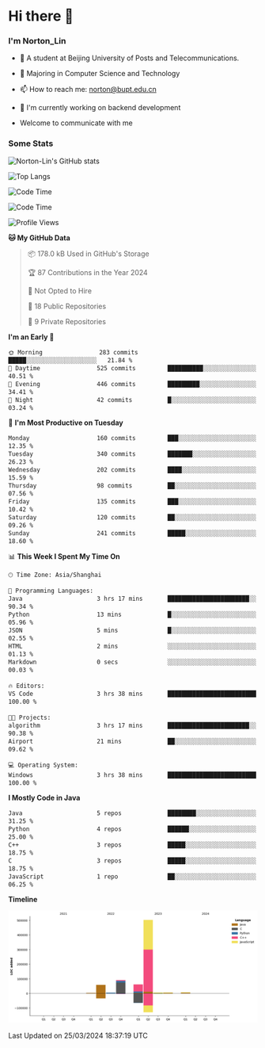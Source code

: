 
# Hi there 👋

### I'm Norton_Lin
- 🏫 A student at Beijing University of Posts and Telecommunications.
- 🌱 Majoring in Computer Science and Technology
- 📫 How to reach me: norton@bupt.edu.cn
- 🌱 I'm currently working on backend development

- Welcome to communicate with me

### Some Stats
![Norton-Lin's GitHub stats](https://github-readme-stats.vercel.app/api?username=Norton-Lin&count_private=true&show_icons=true&theme=radical)

![Top Langs](https://github-readme-stats.vercel.app/api/top-langs/?username=Norton-Lin&langs_count=10&layout=compact)

![Code Time](https://github-readme-stats.vercel.app/api/wakatime?username=Norton_Lin)

<!--START_SECTION:waka-->
![Code Time](http://img.shields.io/badge/Code%20Time-501%20hrs%2059%20mins-blue)

![Profile Views](http://img.shields.io/badge/Profile%20Views-0-blue)

**🐱 My GitHub Data** 

> 📦 178.0 kB Used in GitHub's Storage 
 > 
> 🏆 87 Contributions in the Year 2024
 > 
> 🚫 Not Opted to Hire
 > 
> 📜 18 Public Repositories 
 > 
> 🔑 9 Private Repositories 
 > 
**I'm an Early 🐤** 

```text
🌞 Morning                283 commits         █████░░░░░░░░░░░░░░░░░░░░   21.84 % 
🌆 Daytime                525 commits         ██████████░░░░░░░░░░░░░░░   40.51 % 
🌃 Evening                446 commits         █████████░░░░░░░░░░░░░░░░   34.41 % 
🌙 Night                  42 commits          █░░░░░░░░░░░░░░░░░░░░░░░░   03.24 % 
```
📅 **I'm Most Productive on Tuesday** 

```text
Monday                   160 commits         ███░░░░░░░░░░░░░░░░░░░░░░   12.35 % 
Tuesday                  340 commits         ███████░░░░░░░░░░░░░░░░░░   26.23 % 
Wednesday                202 commits         ████░░░░░░░░░░░░░░░░░░░░░   15.59 % 
Thursday                 98 commits          ██░░░░░░░░░░░░░░░░░░░░░░░   07.56 % 
Friday                   135 commits         ███░░░░░░░░░░░░░░░░░░░░░░   10.42 % 
Saturday                 120 commits         ██░░░░░░░░░░░░░░░░░░░░░░░   09.26 % 
Sunday                   241 commits         █████░░░░░░░░░░░░░░░░░░░░   18.60 % 
```


📊 **This Week I Spent My Time On** 

```text
🕑︎ Time Zone: Asia/Shanghai

💬 Programming Languages: 
Java                     3 hrs 17 mins       ███████████████████████░░   90.34 % 
Python                   13 mins             █░░░░░░░░░░░░░░░░░░░░░░░░   05.96 % 
JSON                     5 mins              █░░░░░░░░░░░░░░░░░░░░░░░░   02.55 % 
HTML                     2 mins              ░░░░░░░░░░░░░░░░░░░░░░░░░   01.13 % 
Markdown                 0 secs              ░░░░░░░░░░░░░░░░░░░░░░░░░   00.03 % 

🔥 Editors: 
VS Code                  3 hrs 38 mins       █████████████████████████   100.00 % 

🐱‍💻 Projects: 
algorithm                3 hrs 17 mins       ███████████████████████░░   90.38 % 
Airport                  21 mins             ██░░░░░░░░░░░░░░░░░░░░░░░   09.62 % 

💻 Operating System: 
Windows                  3 hrs 38 mins       █████████████████████████   100.00 % 
```

**I Mostly Code in Java** 

```text
Java                     5 repos             ████████░░░░░░░░░░░░░░░░░   31.25 % 
Python                   4 repos             ██████░░░░░░░░░░░░░░░░░░░   25.00 % 
C++                      3 repos             █████░░░░░░░░░░░░░░░░░░░░   18.75 % 
C                        3 repos             █████░░░░░░░░░░░░░░░░░░░░   18.75 % 
JavaScript               1 repo              ██░░░░░░░░░░░░░░░░░░░░░░░   06.25 % 
```



**Timeline**

![Lines of Code chart](https://raw.githubusercontent.com/Norton-Lin/Norton-Lin/main/assets/bar_graph.png)


 Last Updated on 25/03/2024 18:37:19 UTC
<!--END_SECTION:waka-->
